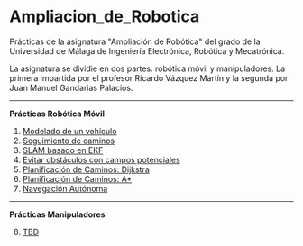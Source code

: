 # Ampliacion_de_Robotica
Prácticas de la asignatura "Ampliación de Robótica" del grado de la Universidad de Málaga de Ingeniería Electrónica, Robótica y Mecatrónica.

La asignatura se dividie en dos partes: robótica móvil y manipuladores. La primera impartida por el profesor Ricardo Vázquez Martín y la segunda por Juan Manuel Gandarias Palacios.

---
**Prácticas Robótica Móvil**

1. [Modelado de un vehículo](https://github.com/pablobfm2/Ampliacion_de_Robotica/tree/main/Rob%C3%B3tica%20M%C3%B3vil/1.%20Modelado%20de%20un%20veh%C3%ADculo)
2. [Seguimiento de caminos](https://github.com/pablobfm2/Ampliacion_de_Robotica/tree/main/Rob%C3%B3tica%20M%C3%B3vil/2.%20Seguimiento%20Caminos)
3. [SLAM basado en EKF]()
4. [Evitar obstáculos con campos potenciales]()
5. [Planificación de Caminos: Dijkstra]()
6. [Planificación de Caminos: A*]()
7. [Navegación Autónoma]()

---
**Prácticas Manipuladores**

8. [TBD]()
